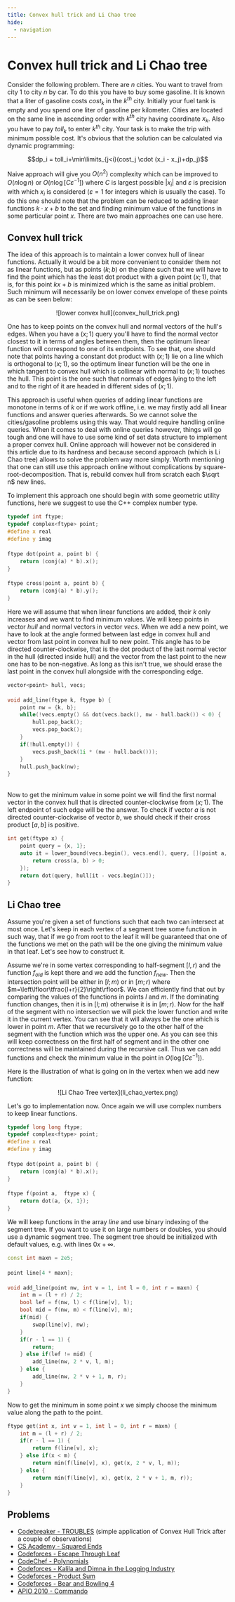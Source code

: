 ```yaml
---
title: Convex hull trick and Li Chao tree 
hide:
  - navigation
---
```


# Convex hull trick and Li Chao tree

Consider the following problem. There are $n$ cities. You want to travel from city $1$ to city $n$ by car. To do this you have to buy some gasoline. It is known that a liter of gasoline costs $cost_k$ in the $k^{th}$ city. Initially your fuel tank is empty and you spend one liter of gasoline per kilometer. Cities are located on the same line in ascending order with $k^{th}$ city having coordinate $x_k$. Also you have to pay $toll_k$ to enter $k^{th}$ city. Your task is to make the trip with minimum possible cost. It's obvious that the solution can be calculated via dynamic programming:

$$dp_i = toll_i+\min\limits_{j<i}(cost_j \cdot (x_i - x_j)+dp_j)$$

Naive approach will give you $O(n^2)$ complexity which can be improved to $O(n \log n)$ or $O(n \log [C \varepsilon^{-1}])$ where $C$ is largest possible $|x_i|$ and $\varepsilon$ is precision with which $x_i$ is considered ($\varepsilon = 1$ for integers which is usually the case). To do this one should note that the problem can be reduced to adding linear functions $k \cdot x + b$ to the set and finding minimum value of the functions in some particular point $x$. There are two main approaches one can use here.

## Convex hull trick

The idea of this approach is to maintain a lower convex hull of linear functions.
Actually it would be a bit more convenient to consider them not as linear functions, but as points $(k;b)$ on the plane such that we will have to find the point which has the least dot product with a given point $(x;1)$, that is, for this point $kx+b$ is minimized which is the same as initial problem.
Such minimum will necessarily be on lower convex envelope of these points as can be seen below:

<center> ![lower convex hull](convex_hull_trick.png) </center>

One has to keep points on the convex hull and normal vectors of the hull's edges.
When you have a $(x;1)$ query you'll have to find the normal vector closest to it in terms of angles between them, then the optimum linear function will correspond to one of its endpoints.
To see that, one should note that points having a constant dot product with $(x;1)$ lie on a line which is orthogonal to $(x;1)$, so the optimum linear function will be the one in which tangent to convex hull which is collinear with normal to $(x;1)$ touches the hull.
This point is the one such that normals of edges lying to the left and to the right of it are headed in different sides of $(x;1)$.

This approach is useful when queries of adding linear functions are monotone in terms of $k$ or if we work offline, i.e. we may firstly add all linear functions and answer queries afterwards.
So we cannot solve the cities/gasoline problems using this way.
That would require handling online queries.
When it comes to deal with online queries however, things will go tough and one will have to use some kind of set data structure to implement a proper convex hull.
Online approach will however not be considered in this article due to its hardness and because second approach (which is Li Chao tree) allows to solve the problem way more simply.
Worth mentioning that one can still use this approach online without complications by square-root-decomposition.
That is, rebuild convex hull from scratch each $\sqrt n$ new lines. 

To implement this approach one should begin with some geometric utility functions, here we suggest to use the C++ complex number type.

```cpp
typedef int ftype;
typedef complex<ftype> point;
#define x real
#define y imag
 
ftype dot(point a, point b) {
	return (conj(a) * b).x();
}
 
ftype cross(point a, point b) {
	return (conj(a) * b).y();
}
```

Here we will assume that when linear functions are added, their $k$ only increases and we want to find minimum values.
We will keep points in vector $hull$ and normal vectors in vector $vecs$.
When we add a new point, we have to look at the angle formed between last edge in convex hull and vector from last point in convex hull to new point.
This angle has to be directed counter-clockwise, that is the dot product of the last normal vector in the hull (directed inside hull) and the vector from the last point to the new one has to be non-negative.
As long as this isn't true, we should erase the last point in the convex hull alongside with the corresponding edge.

```cpp
vector<point> hull, vecs;
 
void add_line(ftype k, ftype b) {
    point nw = {k, b};
    while(!vecs.empty() && dot(vecs.back(), nw - hull.back()) < 0) {
        hull.pop_back();
        vecs.pop_back();
    }
    if(!hull.empty()) {
        vecs.push_back(1i * (nw - hull.back()));
    }
    hull.push_back(nw);
}
 
```
Now to get the minimum value in some point we will find the first normal vector in the convex hull that is directed counter-clockwise from $(x;1)$. The left endpoint of such edge will be the answer. To check if vector $a$ is not directed counter-clockwise of vector $b$, we should check if their cross product $[a,b]$ is positive.
```cpp
int get(ftype x) {
    point query = {x, 1};
    auto it = lower_bound(vecs.begin(), vecs.end(), query, [](point a, point b) {
        return cross(a, b) > 0;
    });
    return dot(query, hull[it - vecs.begin()]);
}
```

## Li Chao tree

Assume you're given a set of functions such that each two can intersect at most once. Let's keep in each vertex of a segment tree some function in such way, that if we go from root to the leaf it will be guaranteed that one of the functions we met on the path will be the one giving the minimum value in that leaf. Let's see how to construct it.

Assume we're in some vertex corresponding to half-segment $[l,r)$ and the function $f_{old}$ is kept there and we add the function $f_{new}$. Then the intersection point will be either in $[l;m)$ or in $[m;r)$ where $m=\left\lfloor\tfrac{l+r}{2}\right\rfloor$. We can efficiently find that out by comparing the values of the functions in points $l$ and $m$. If the dominating function changes, then it is in $[l;m)$ otherwise it is in $[m;r)$. Now for the half of the segment with no intersection we will pick the lower function and write it in the current vertex. You can see that it will always be the one which is lower in point $m$. After that we recursively go to the other half of the segment with the function which was the upper one. As you can see this will keep correctness on the first half of segment and in the other one correctness will be maintained during the recursive call. Thus we can add functions and check the minimum value in the point in $O(\log [C\varepsilon^{-1}])$.

Here is the illustration of what is going on in the vertex when we add new function:

<center>![Li Chao Tree vertex](li_chao_vertex.png)</center>

Let's go to implementation now. Once again we will use complex numbers to keep linear functions.

```{.cpp file=lichaotree_line_definition}
typedef long long ftype;
typedef complex<ftype> point;
#define x real
#define y imag
 
ftype dot(point a, point b) {
    return (conj(a) * b).x();
}
 
ftype f(point a,  ftype x) {
    return dot(a, {x, 1});
}
```
We will keep functions in the array $line$ and use binary indexing of the segment tree. If you want to use it on large numbers or doubles, you should use a dynamic segment tree. 
The segment tree should be initialized with default values, e.g. with lines $0x + \infty$.

```{.cpp file=lichaotree_addline}
const int maxn = 2e5;
 
point line[4 * maxn];
 
void add_line(point nw, int v = 1, int l = 0, int r = maxn) {
    int m = (l + r) / 2;
    bool lef = f(nw, l) < f(line[v], l);
    bool mid = f(nw, m) < f(line[v], m);
    if(mid) {
        swap(line[v], nw);
    }
    if(r - l == 1) {
        return;
    } else if(lef != mid) {
        add_line(nw, 2 * v, l, m);
    } else {
        add_line(nw, 2 * v + 1, m, r);
    }
}
```
Now to get the minimum in some point $x$ we simply choose the minimum value along the path to the point.
```{.cpp file=lichaotree_getminimum}
ftype get(int x, int v = 1, int l = 0, int r = maxn) {
    int m = (l + r) / 2;
    if(r - l == 1) {
        return f(line[v], x);
    } else if(x < m) {
        return min(f(line[v], x), get(x, 2 * v, l, m));
    } else {
        return min(f(line[v], x), get(x, 2 * v + 1, m, r));
    }
}
```

## Problems

* [Codebreaker - TROUBLES](https://codebreaker.xyz/problem/troubles) (simple application of Convex Hull Trick after a couple of observations)
* [CS Academy - Squared Ends](https://csacademy.com/contest/archive/task/squared-ends)
* [Codeforces - Escape Through Leaf](http://codeforces.com/contest/932/problem/F)
* [CodeChef - Polynomials](https://www.codechef.com/NOV17/problems/POLY)
* [Codeforces - Kalila and Dimna in the Logging Industry](https://codeforces.com/problemset/problem/319/C)
* [Codeforces - Product Sum](https://codeforces.com/problemset/problem/631/E)
* [Codeforces - Bear and Bowling 4](https://codeforces.com/problemset/problem/660/F)
* [APIO 2010 - Commando](https://codebreaker.xyz/problem/commando)

